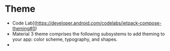 # Theme

- Code Lab](https://developer.android.com/codelabs/jetpack-compose-theming#0)
- Material 3 theme comprises the following subsystems to add theming to your app: color scheme,
  typography, and shapes.
- 